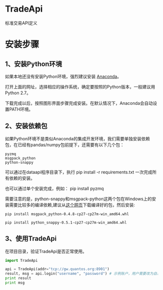 # TradeApi

标准交易API定义

# 安装步骤

1、安装Python环境
------

如果本地还没有安装Python环境，强烈建议安装 [Anaconda](http://www.continuum.io/downloads "Anaconda")。

打开上面的网址，选择相应的操作系统，确定要按照的Python版本，一般建议用Python 2.7。

下载完成以后，按照图形界面步骤完成安装。在默认情况下，Anaconda会自动设置PATH环境。

2、安装依赖包
----------------

如果Python环境不是类似Anaconda的集成开发环境，我们需要单独安装依赖包，在已经有pandas/numpy包前提下，还需要有以下几个包：

	pyzmq
	msgpack_python
	python-snappy

可以通过在dataapi程序目录下，执行 pip install -r requirements.txt 一次完成所有依赖的安装。

也可以通过单个安装完成，例如： pip install pyzmq

需要注意的是，python-snappy和msgpack-python这两个包在Windows上的安装需要比较多的编译依赖,建议从[这个网页](http://www.lfd.uci.edu/~gohlke/pythonlibs)下载编译好的包，然后安装:

	pip install msgpack_python-0.4.8-cp27-cp27m-win_amd64.whl 
	
	pip install python_snappy-0.5.1-cp27-cp27m-win_amd64.whl



3、使用TradeApi
--------

在项目目录，验证TradeApi是否正常使用。

```python
import TradeApi

api = TradeApi(addr="tcp://gw.quantos.org:8901")
result, msg = api.login("username", "password") # 示例账户，用户需要改为自己在www.quantos.org上注册的账户
print result
print msg

```
